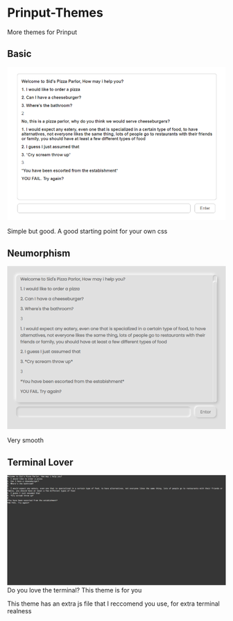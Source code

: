 # Prinput-Themes
More themes for Prinput

## Basic
![Basic](images/basic.png)

Simple but good. A good starting point for your own css
## Neumorphism
![Neumorhism](images/neumorphism.png)

Very smooth
## Terminal Lover
![Terminal-Lover](images/terminal-lover.png)
Do you love the terminal? This theme is for you

This theme has an extra js file that I reccomend you use, for extra terminal realness
